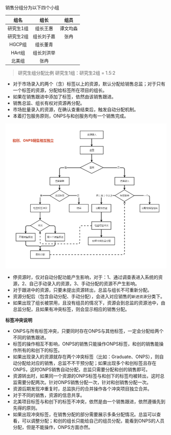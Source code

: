 销售分组分为以下四个小组

| 组名 | 组长 | 组员 |
|:-:|:-:|:-:|
|研究生1组| 组长王惠 | 谭文均淼 |
|研究生2组| 组长刘子嘉 | 张冉 |
|HGCP组| 组长董青 | |
|HArt组| 组长刘洪举 | |
|北美组|张冉||

> 研究生组分配比例
研究生1组：研究生2组 = 1.5:2

- 对于市场录入的两个（含）标签以上的资源，默认分配给销售总监；对于只有一个标签的资源，分配给标签所在项目的组长。
- 如果在销售跟进中添加了标签，依然由该销售跟进。
- 销售总监、组长有权对资源再分配。
- 市场批量录入的资源，在确认查重结束后，触发自动分配机制。
- 本着打包服务原则，ONPS与和创服务均有一个销售完成。

![](/assets/资源分配.png)

- 停资源时，仅对自动分配功能产生影响，对于：1、通过调查表进入系统的资源，2、自己手动录入的资源，3、手动分配的资源不产生影响。
- 对于跟进中的资源，只要未提出资源转出，总监与组长不可重新分配。
- 资源分配后（包含自动分配、手动分配），会进入对应销售的`新进资源`分类下。
- 如果出现了组长被禁用，且没有组员的情况下，资源会到总监的资源池中，由总监分配，且如果有冲突标签，则会显示相应的销售分配。


**标签冲突说明**

- ONPS与所有标签冲突，只要同时存在ONPS与其他标签，一定会分配给两个不同的销售跟进。
- 标签的操作相互不影响，ONPS的销售只能操作ONPS标签，和创的销售能操作所有的和创下的标签。
- 如果出现录入的资源就存在两个冲突标签（比如：Graduate、ONPS），则自动分配给对应的销售，总监不不干预分配；如果出现多个和创标签且存在ONPS，这时ONPS销售自动分配，总监只需要分配和创的销售即可。
- 资源转出时，如果同一个资源的ONPS标签与和创下的标签均被转出，这时总监需要分配两次。针对ONPS销售分配一次，针对和创销售分配一次。
- 资源后期发现冲重复时，总监执行的合并操作各个冲突项目独立合并。
- 对于不同的销售，资源的信息共享。
- 北美项目标签与和创下的标签不冲突，依然是由一个销售跟进，依然遵循先到先得的原则。
- 如果出现冲突标签，在销售分配的部分需要展示多条分配情况。总监可以查看，可以调整分配；和创的组长只能给自己的组员分配，能看到ONPS的人员分配，但是不能操作，ONPS方面亦然。



